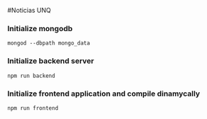 #Noticias UNQ

### Initialize mongodb

```
mongod --dbpath mongo_data
```

### Initialize backend server

```
npm run backend
```

### Initialize frontend application and compile dinamycally

```
npm run frontend
```
